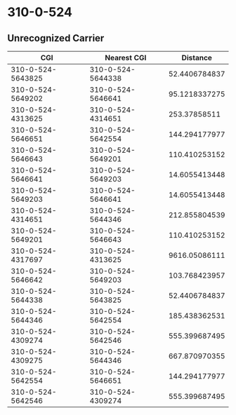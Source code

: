 # 310-0-524
## Unrecognized Carrier


| CGI | Nearest CGI | Distance |
|-----|-------------|----------|
| 310-0-524-5643825 | 310-0-524-5644338 | 52.4406784837 |
| 310-0-524-5649202 | 310-0-524-5646641 | 95.1218337275 |
| 310-0-524-4313625 | 310-0-524-4314651 | 253.37858511 |
| 310-0-524-5646651 | 310-0-524-5642554 | 144.294177977 |
| 310-0-524-5646643 | 310-0-524-5649201 | 110.410253152 |
| 310-0-524-5646641 | 310-0-524-5649203 | 14.6055413448 |
| 310-0-524-5649203 | 310-0-524-5646641 | 14.6055413448 |
| 310-0-524-4314651 | 310-0-524-5644346 | 212.855804539 |
| 310-0-524-5649201 | 310-0-524-5646643 | 110.410253152 |
| 310-0-524-4317697 | 310-0-524-4313625 | 9616.05086111 |
| 310-0-524-5646642 | 310-0-524-5649203 | 103.768423957 |
| 310-0-524-5644338 | 310-0-524-5643825 | 52.4406784837 |
| 310-0-524-5644346 | 310-0-524-5642554 | 185.438362531 |
| 310-0-524-4309274 | 310-0-524-5642546 | 555.399687495 |
| 310-0-524-4309275 | 310-0-524-5644346 | 667.870970355 |
| 310-0-524-5642554 | 310-0-524-5646651 | 144.294177977 |
| 310-0-524-5642546 | 310-0-524-4309274 | 555.399687495 |
